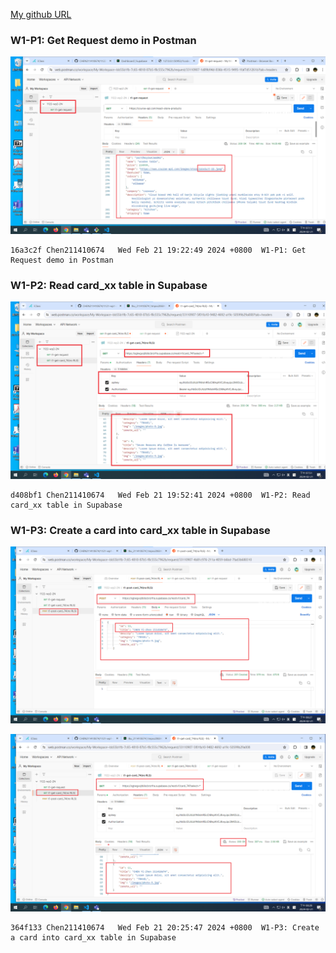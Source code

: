 [My github URL](https://github.com/CHEN211410674/1122-wp2-2N_74)

### W1-P1: Get Request demo in Postman

![](w1-p1.png)

```
16a3c2f Chen211410674   Wed Feb 21 19:22:49 2024 +0800  W1-P1: Get Request demo in Postman
```

### W1-P2: Read card_xx table in Supabase

![](w1-p2.png)

```
d408bf1 Chen211410674   Wed Feb 21 19:52:41 2024 +0800  W1-P2: Read card_xx table in Supabase
```

### W1-P3: Create a card into card_xx table in Supabase

![](w1-p3-1.png)

![](w1-p3-2.png)

```
364f133 Chen211410674   Wed Feb 21 20:25:47 2024 +0800  W1-P3: Create a card into card_xx table in Supabase
```
